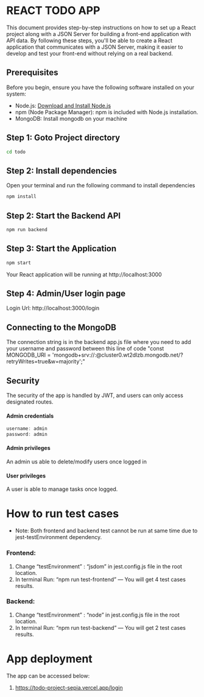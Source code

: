 # REACT TODO APP

This document provides step-by-step instructions on how to set up a React project along with a JSON Server for building a front-end application with API data. By following these steps, you'll be able to create a React application that communicates with a JSON Server, making it easier to develop and test your front-end without relying on a real backend.

## Prerequisites

Before you begin, ensure you have the following software installed on your system:

- Node.js: [Download and Install Node.js](https://nodejs.org/)
- npm (Node Package Manager): npm is included with Node.js installation.
- MongoDB: Install mongodb on your machine

## Step 1: Goto Project directory
```bash
cd todo
```

## Step 2: Install dependencies

Open your terminal and run the following command to install dependencies 

```bash
npm install
```

## Step 2: Start the Backend API
```bash
npm run backend
```

## Step 3: Start the Application
```bash
npm start
```
Your React application will be running at http://localhost:3000

## Step 4: Admin/User login page

Login Url: http://localhost:3000/login


## Connecting to the MongoDB 

The connection string is in the backend app.js file where you need to add your username and password between this line of code "const MONGODB_URI = 'mongodb+srv://<username>:<password>@cluster0.wt2dlzb.mongodb.net/?retryWrites=true&w=majority';"

## Security

The security of the app is handled by JWT, and users can only access designated routes. 

#### Admin credentials
```javascript
username: admin
password: admin
```
#### Admin privileges

An admin us able to delete/modify users once logged in

#### User privileges

A user is able to manage tasks once logged.

# How to run test cases
* Note: Both frontend and backend test cannot be run at same time due to jest-testEnvironment dependency.

### Frontend:
1. Change “testEnvironment” : “jsdom” in jest.config.js file in the root location.
2. In terminal Run: “npm run test-frontend”
— You will get 4 test cases results.

### Backend:
1. Change “testEnvironment” : “node” in jest.config.js file in the root location.
2. In terminal Run: “npm run test-backend”
— You will get 2 test cases results.

# App deployment

The app can be accessed below:

1. https://todo-project-sepia.vercel.app/login



